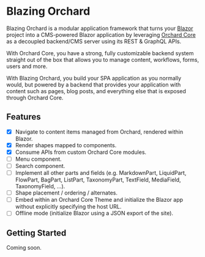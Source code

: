 # Blazing Orchard

Blazing Orchard is a modular application framework that turns your [Blazor](https://dotnet.microsoft.com/apps/aspnet/web-apps/blazor) project into a CMS-powered Blazor application by leveraging [Orchard Core](https://github.com/OrchardCMS/OrchardCore/blob/dev/README.md) as a decoupled backend/CMS server using its REST & GraphQL APIs.

With Orchard Core, you have a strong, fully customizable backend system straight out of the box that allows you to manage content, workflows, forms, users and more.

With Blazing Orchard, you build your SPA application as you normally would, but powered by a backend that provides your application with content such as pages, blog posts, and  everything else that is exposed through Orchard Core.

## Features

- [x] Navigate to content items managed from Orchard, rendered within Blazor.
- [x] Render shapes mapped to components.
- [x] Consume APIs from custom Orchard Core modules.
- [ ] Menu component.
- [ ] Search component.
- [ ] Implement all other parts and fields (e.g. MarkdownPart, LiquidPart, FlowPart, BagPart, ListPart, TaxonomyPart, TextField, MediaField, TaxonomyField, ...).
- [ ] Shape placement / ordering / alternates.
- [ ] Embed within an Orchard Core Theme and initialize the Blazor app without explicitly specifying the host URL.
- [ ] Offline mode (initialize Blazor using a JSON export of the site).

## Getting Started

Coming soon.
